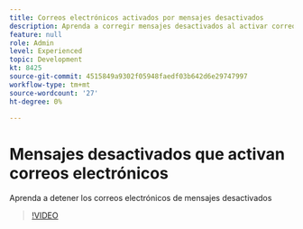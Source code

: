 ```yaml
---
title: Correos electrónicos activados por mensajes desactivados
description: Aprenda a corregir mensajes desactivados al activar correos electrónicos
feature: null
role: Admin
level: Experienced
topic: Development
kt: 8425
source-git-commit: 4515849a9302f05948faedf03b642d6e29747997
workflow-type: tm+mt
source-wordcount: '27'
ht-degree: 0%

---
```



# Mensajes desactivados que activan correos electrónicos

Aprenda a detener los correos electrónicos de mensajes desactivados
>[!VIDEO](https://video.tv.adobe.com/v/335981?quality=12)
